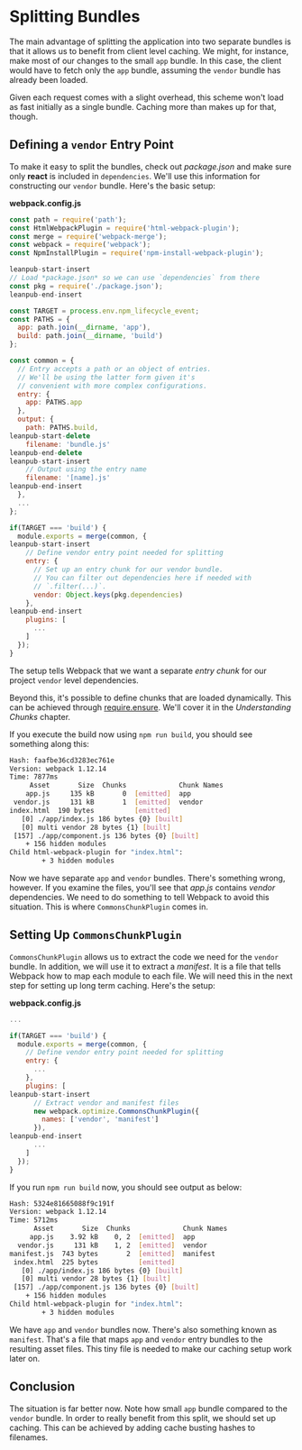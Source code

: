 # Splitting Bundles

The main advantage of splitting the application into two separate bundles is that it allows us to benefit from client level caching. We might, for instance, make most of our changes to the small `app` bundle. In this case, the client would have to fetch only the `app` bundle, assuming the `vendor` bundle has already been loaded.

Given each request comes with a slight overhead, this scheme won't load as fast initially as a single bundle. Caching more than makes up for that, though.

## Defining a `vendor` Entry Point

To make it easy to split the bundles, check out *package.json* and make sure only **react** is included in `dependencies`. We'll use this information for constructing our `vendor` bundle. Here's the basic setup:

**webpack.config.js**

```javascript
const path = require('path');
const HtmlWebpackPlugin = require('html-webpack-plugin');
const merge = require('webpack-merge');
const webpack = require('webpack');
const NpmInstallPlugin = require('npm-install-webpack-plugin');

leanpub-start-insert
// Load *package.json* so we can use `dependencies` from there
const pkg = require('./package.json');
leanpub-end-insert

const TARGET = process.env.npm_lifecycle_event;
const PATHS = {
  app: path.join(__dirname, 'app'),
  build: path.join(__dirname, 'build')
};

const common = {
  // Entry accepts a path or an object of entries.
  // We'll be using the latter form given it's
  // convenient with more complex configurations.
  entry: {
    app: PATHS.app
  },
  output: {
    path: PATHS.build,
leanpub-start-delete
    filename: 'bundle.js'
leanpub-end-delete
leanpub-start-insert
    // Output using the entry name
    filename: '[name].js'
leanpub-end-insert
  },
  ...
};

if(TARGET === 'build') {
  module.exports = merge(common, {
leanpub-start-insert
    // Define vendor entry point needed for splitting
    entry: {
      // Set up an entry chunk for our vendor bundle.
      // You can filter out dependencies here if needed with
      // `.filter(...)`.
      vendor: Object.keys(pkg.dependencies)
    },
leanpub-end-insert
    plugins: [
      ...
    ]
  });
}
```

The setup tells Webpack that we want a separate *entry chunk* for our project `vendor` level dependencies.

Beyond this, it's possible to define chunks that are loaded dynamically. This can be achieved through [require.ensure](https://webpack.github.io/docs/code-splitting.html). We'll cover it in the *Understanding Chunks* chapter.

If you execute the build now using `npm run build`, you should see something along this:

```bash
Hash: faafbe36cd3283ec761e
Version: webpack 1.12.14
Time: 7877ms
     Asset       Size  Chunks             Chunk Names
    app.js     135 kB       0  [emitted]  app
 vendor.js     131 kB       1  [emitted]  vendor
index.html  190 bytes          [emitted]
   [0] ./app/index.js 186 bytes {0} [built]
   [0] multi vendor 28 bytes {1} [built]
 [157] ./app/component.js 136 bytes {0} [built]
    + 156 hidden modules
Child html-webpack-plugin for "index.html":
        + 3 hidden modules
```

Now we have separate `app` and `vendor` bundles. There's something wrong, however. If you examine the files, you'll see that *app.js* contains *vendor* dependencies. We need to do something to tell Webpack to avoid this situation. This is where `CommonsChunkPlugin` comes in.

## Setting Up `CommonsChunkPlugin`

`CommonsChunkPlugin` allows us to extract the code we need for the `vendor` bundle. In addition, we will use it to extract a *manifest*. It is a file that tells Webpack how to map each module to each file. We will need this in the next step for setting up long term caching. Here's the setup:

**webpack.config.js**

```javascript
...

if(TARGET === 'build') {
  module.exports = merge(common, {
    // Define vendor entry point needed for splitting
    entry: {
      ...
    },
    plugins: [
leanpub-start-insert
      // Extract vendor and manifest files
      new webpack.optimize.CommonsChunkPlugin({
        names: ['vendor', 'manifest']
      }),
leanpub-end-insert
      ...
    ]
  });
}
```

If you run `npm run build` now, you should see output as below:

```bash
Hash: 5324e81665088f9c191f
Version: webpack 1.12.14
Time: 5712ms
      Asset       Size  Chunks             Chunk Names
     app.js    3.92 kB    0, 2  [emitted]  app
  vendor.js     131 kB    1, 2  [emitted]  vendor
manifest.js  743 bytes       2  [emitted]  manifest
 index.html  225 bytes          [emitted]
   [0] ./app/index.js 186 bytes {0} [built]
   [0] multi vendor 28 bytes {1} [built]
 [157] ./app/component.js 136 bytes {0} [built]
    + 156 hidden modules
Child html-webpack-plugin for "index.html":
        + 3 hidden modules
```

We have `app` and `vendor` bundles now. There's also something known as `manifest`. That's a file that maps `app` and `vendor` entry bundles to the resulting asset files. This tiny file is needed to make our caching setup work later on.

## Conclusion

The situation is far better now. Note how small `app` bundle compared to the `vendor` bundle. In order to really benefit from this split, we should set up caching. This can be achieved by adding cache busting hashes to filenames.
